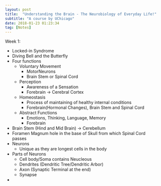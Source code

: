 ```yaml
---
layout: post
title:  "Understanding the Brain - The Neurobiology of Everyday Life!"
subtitle: "A course by UChicago"
date: 2018-01-23 01:23:34
tag: [Notes]
---
```


Week 1:

- Locked-in Syndrome
- Diving Bell and the Butterfly
- Four functions
	- Voluntary Movement
		- MotorNeurons
		- Brain Stem or Spinal Cord
	- Perception
		- Awareness of a Sensation
		- Forebrain -> Cerebral Cortex
	- Homeostasis
		- Process of maintaining of healthy internal conditions
		- Forebrain(Hormonal Changes), Brain Stem and Spinal Cord
	- Abstract Functions
		- Emotions, Thinking, Language, Memory
		- Forebrain
- Brain Stem (Hind and Mid Brain) -> Cerebellum
- Foramen Magnum hole in the base of Skull from which Spinal Cord passes
- Neurons
	- Unique as they are longest cells in the body
- Parts of Neurons
	- Cell body/Soma contains Neucleous
	- Dendrites (Dendritic Tree/Dendritic Arbor)
	- Axon (Synaptic Terminal at the end)
	- Synapse
- 